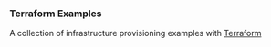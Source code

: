 ### Terraform Examples
A collection of infrastructure provisioning examples with [Terraform]


[Terraform]: https://www.terraform.io/ "Terraform"
